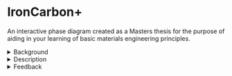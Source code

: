 # IronCarbon+
An interactive phase diagram created as a Masters thesis for the purpose of aiding in your learning of basic materials engineering principles.

<details>
<summary>Background</summary>
Materials science and engineering encompasses many areas of study and is vital in understanding the properties and functions of materials such as metals, polymers, and ceramics. Phase diagrams, which show a material’s phase changes with respect to temperature, composition, and pressure, are important tools used in this field but can be difficult to read and understand. Improvements to phase diagrams, such as adding more information on phases and making them more visually appealing, could provide students with a better understanding of material properties and aid in their experimental results.<br>
This research project aims to utilise the impact that interactivity and visual learning can have on engineering students to create an interactive equilibrium phase diagram of the iron-carbon (Fe-C) chemical system for the purposes of teaching students about basic materials science principles highlighted in the Fe-C system.<br>
Research was launched into engineering education and interactivity to determine optimal designs of lessons and interactive features. The Fe-C was researched to form a comprehensive understanding of the content to be displayed by the interactive learning tool. Investigation into software development was launched to determine how the interactive phase diagram would be built, with Unity being selected as the programming platform showing the most promise.<br>
</details>
<details>
  <summary>Description</summary>
  The interactive tool is named IronCarbon+.<br>
  The basic functionality involves the user clicking on a phase or area of interest to activate a panel of information that would teach the user about that area. This includes small instances of
  Problem-Based Learning, where the user must answer a question based on the information they just learned, forcing them to think before they can continue.<br>
  To teach microstructure formation, the user clicks on an area of the phase diagram to activate a scrollbar representing an alloy. Moving the scrollbar would allow the user to impose cooling on
  the alloy and watch its microstructure develop accordingly.
</details>
<details>
  <summary>Feedback</summary>
  A lecture to engineering students was dedicated to a demonstration of the final version of IronCarbon+ and feedback was collected from students that were given time to experiment with IronCarbon+. The feedback of students concluded that IronCarbon+ allowed the students to form a more comprehensive understanding of the topics being taught. Iron-Carbon+ fostered a higher interest in materials science and engineering on the students’ part, and students agreed that they would prefer if more concepts were taught to them in this format. Students also provided valuable points of constructive criticism that allow for credible improvements to be made to future versions of IronCarbon+ and interactive learning tools like it.
</details>

